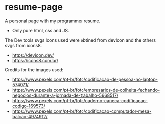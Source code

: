 # resume-page

 A personal page with my programmer resume.

- Only pure html, css and JS.

The Dev tools svgs Icons used were obtined from devIcon and the others svgs from icons8.
- https://devicon.dev/
- https://icons8.com.br/



Credits for the images used:
- https://www.pexels.com/pt-br/foto/codificacao-de-pessoa-no-laptop-574071/
- https://www.pexels.com/pt-br/foto/empresarios-de-colheita-fechando-negocios-durante-a-jornada-de-trabalho-5668517/
- https://www.pexels.com/pt-br/foto/caderno-caneca-codificacao-codigo-169573/
- https://www.pexels.com/pt-br/foto/codificacao-computador-mesa-balcao-4974912/
